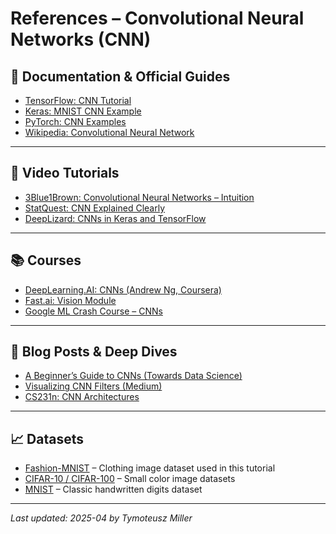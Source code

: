 # References – Convolutional Neural Networks (CNN)

## 📘 Documentation & Official Guides

- [TensorFlow: CNN Tutorial](https://www.tensorflow.org/tutorials/images/cnn)
- [Keras: MNIST CNN Example](https://keras.io/examples/vision/mnist_convnet/)
- [PyTorch: CNN Examples](https://pytorch.org/tutorials/beginner/blitz/cifar10_tutorial.html)
- [Wikipedia: Convolutional Neural Network](https://en.wikipedia.org/wiki/Convolutional_neural_network)

---

## 🎥 Video Tutorials

- [3Blue1Brown: Convolutional Neural Networks – Intuition](https://www.youtube.com/watch?v=KuXjwB4LzSA)
- [StatQuest: CNN Explained Clearly](https://www.youtube.com/watch?v=FTr3n7uBIuE)
- [DeepLizard: CNNs in Keras and TensorFlow](https://www.youtube.com/watch?v=WvoLTXIjBYU)

---

## 📚 Courses

- [DeepLearning.AI: CNNs (Andrew Ng, Coursera)](https://www.coursera.org/learn/convolutional-neural-networks)
- [Fast.ai: Vision Module](https://course.fast.ai/)
- [Google ML Crash Course – CNNs](https://developers.google.com/machine-learning/crash-course/convolutional-neural-networks/video-lecture)

---

## 🧠 Blog Posts & Deep Dives

- [A Beginner’s Guide to CNNs (Towards Data Science)](https://towardsdatascience.com/a-comprehensive-introduction-to-different-types-of-convolutions-in-deep-learning-669281e58215)
- [Visualizing CNN Filters (Medium)](https://towardsdatascience.com/visualizing-cnn-filters-13cfdab3b7dd)
- [CS231n: CNN Architectures](https://cs231n.github.io/convolutional-networks/)

---

## 📈 Datasets

- [Fashion-MNIST](https://github.com/zalandoresearch/fashion-mnist) – Clothing image dataset used in this tutorial
- [CIFAR-10 / CIFAR-100](https://www.cs.toronto.edu/~kriz/cifar.html) – Small color image datasets
- [MNIST](http://yann.lecun.com/exdb/mnist/) – Classic handwritten digits dataset

---

_Last updated: 2025-04 by Tymoteusz Miller_
